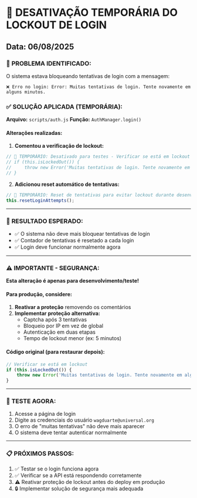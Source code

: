 # 🔧 DESATIVAÇÃO TEMPORÁRIA DO LOCKOUT DE LOGIN

## Data: 06/08/2025

### 🚨 **PROBLEMA IDENTIFICADO:**
O sistema estava bloqueando tentativas de login com a mensagem:
```
❌ Erro no login: Error: Muitas tentativas de login. Tente novamente em alguns minutos.
```

### ✅ **SOLUÇÃO APLICADA (TEMPORÁRIA):**

**Arquivo:** `scripts/auth.js`
**Função:** `AuthManager.login()`

#### Alterações realizadas:

1. **Comentou a verificação de lockout:**
```javascript
// 🔧 TEMPORÁRIO: Desativado para testes - Verificar se está em lockout
// if (this.isLockedOut()) {
//     throw new Error('Muitas tentativas de login. Tente novamente em alguns minutos.');
// }
```

2. **Adicionou reset automático de tentativas:**
```javascript
// 🔧 TEMPORÁRIO: Reset de tentativas para evitar lockout durante desenvolvimento
this.resetLoginAttempts();
```

---

### 🎯 **RESULTADO ESPERADO:**
- ✅ O sistema não deve mais bloquear tentativas de login
- ✅ Contador de tentativas é resetado a cada login
- ✅ Login deve funcionar normalmente agora

---

### ⚠️ **IMPORTANTE - SEGURANÇA:**

**Esta alteração é apenas para desenvolvimento/teste!**

#### Para produção, considere:
1. **Reativar a proteção** removendo os comentários
2. **Implementar proteção alternativa:**
   - Captcha após 3 tentativas
   - Bloqueio por IP em vez de global
   - Autenticação em duas etapas
   - Tempo de lockout menor (ex: 5 minutos)

#### Código original (para restaurar depois):
```javascript
// Verificar se está em lockout
if (this.isLockedOut()) {
    throw new Error('Muitas tentativas de login. Tente novamente em alguns minutos.');
}
```

---

### 🧪 **TESTE AGORA:**
1. Acesse a página de login
2. Digite as credenciais do usuário `wagduarte@universal.org`
3. O erro de "muitas tentativas" não deve mais aparecer
4. O sistema deve tentar autenticar normalmente

---

### 📋 **PRÓXIMOS PASSOS:**
1. ✅ Testar se o login funciona agora
2. ✅ Verificar se a API está respondendo corretamente
3. ⚠️ Reativar proteção de lockout antes do deploy em produção
4. 🔒 Implementar solução de segurança mais adequada
